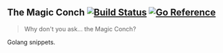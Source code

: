 ## The Magic Conch [![Build Status](https://travis-ci.com/spongeprojects/magicconch.svg?branch=main)](https://travis-ci.com/spongeprojects/magicconch) [![Go Reference](https://pkg.go.dev/badge/github.com/spongeprojects/magicconch.svg)](https://pkg.go.dev/github.com/spongeprojects/magicconch)

> Why don't you ask... the Magic Conch? 

Golang snippets.
